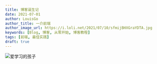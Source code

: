 ```yaml
---
title: 博客诞生记
date: 2021-07-01
author: LouisGo
author_title: 一介前端
author_image_url: https://i.loli.net/2021/07/10/sfmijBHXGraYDTA.jpg
keywords: [Blog, 博客, 从零开始, 博客教程]
tags: [前端, 最佳实践]
draft: true
---
```


![爱学习的孩子](https://i.loli.net/2021/07/10/5TVx2qLJyuFKtli.jpg)